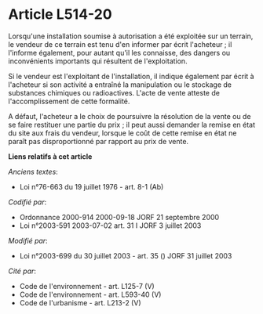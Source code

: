 # Article L514-20

Lorsqu'une installation soumise à autorisation a été exploitée sur un terrain, le vendeur de ce terrain est tenu d'en
informer par écrit l'acheteur ; il l'informe également, pour autant qu'il les connaisse, des dangers ou inconvénients
importants qui résultent de l'exploitation.

Si le vendeur est l'exploitant de l'installation, il indique également par écrit à l'acheteur si son activité a entraîné la
manipulation ou le stockage de substances chimiques ou radioactives. L'acte de vente atteste de l'accomplissement de cette
formalité.

A défaut, l'acheteur a le choix de poursuivre la résolution de la vente ou de se faire restituer une partie du prix ; il peut
aussi demander la remise en état du site aux frais du vendeur, lorsque le coût de cette remise en état ne paraît pas
disproportionné par rapport au prix de vente.

**Liens relatifs à cet article**

_Anciens textes_:

  - Loi n°76-663 du 19 juillet 1976 - art. 8-1 (Ab)

_Codifié par_:

  - Ordonnance 2000-914 2000-09-18 JORF 21 septembre 2000
  - Loi n°2003-591 2003-07-02 art. 31 I JORF 3 juillet 2003

_Modifié par_:

  - Loi n°2003-699 du 30 juillet 2003 - art. 35 () JORF 31 juillet 2003

_Cité par_:

  - Code de l'environnement - art. L125-7 (V)
  - Code de l'environnement - art. L593-40 (V)
  - Code de l'urbanisme - art. L213-2 (V)
